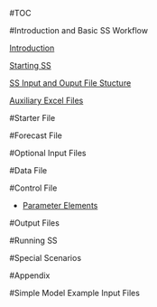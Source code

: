 #TOC

#Introduction and Basic SS Workflow

[Introduction](intro/intro.md)

[Starting SS](SSworkflow/start-SS.md)

[SS Input and Ouput File Stucture](SSworkflow/ss-file-structure.md)

[Auxiliary Excel Files](SSworkflow/auxiliary-xls-files.md)

#Starter File

#Forecast File

#Optional Input Files

#Data File

#Control File

* [Parameter Elements](SScontrol-file/parameter-elements.md)

#Output Files

#Running SS

#Special Scenarios

#Appendix

#Simple Model Example Input Files
